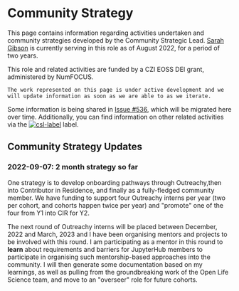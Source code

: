 # Community Strategy

This page contains information regarding activities undertaken and community strategies developed by the Community Strategic Lead.
[Sarah Gibson](https://github.com/sgibson91) is currently serving in this role as of August 2022, for a period of two years.

This role and related activities are funded by a CZI EOSS DEI grant, administered by NumFOCUS.

```{admonition} Work in Progress
The work represented on this page is under active development and we will update information as soon as we are able to as we iterate.
```

Some information is being shared in [Issue #536](https://github.com/jupyterhub/team-compass/issues/536), which will be migrated here over time.
Additionally, you can find information on other related activities via the [![csl-label](https://img.shields.io/github/labels/jupyterhub/team-compass/community-strategic-lead)](https://github.com/jupyterhub/team-compass/issues?q=label%3Acommunity-strategic-lead) label.

## Community Strategy Updates

### 2022-09-07: 2 month strategy so far

One strategy is to develop onboarding pathways through Outreachy,then into Contributor in Residence, and finally as a fully-fledged community member.
We have funding to support four Outreachy interns per year (two per cohort, and cohorts happen twice per year) and "promote" one of the four from Y1 into CIR for Y2.

The next round of Outreachy interns will be placed between December, 2022 and March, 2023 and I have been organising mentors and projects to be involved with this round.
I am participating as a mentor in this round to **learn** about requirements and barriers for JupyterHub members to participate in organising such mentorship-based approaches into the community.
I will then generate some documentation based on my learnings, as well as pulling from the groundbreaking work of the Open Life Science team, and move to an "overseer" role for future cohorts.
